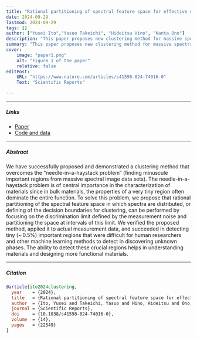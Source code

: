 ```yaml
---
title: "Rational partitioning of spectral feature space for effective clustering of massive spectral image data" 
date: 2024-09-29
lastmod: 2024-09-29
tags: []
author: ["Yusei Ito","Yasuo Takeichi", "Hideitsu Hino", "Kanta Ono"]
description: "This paper proposes new clustering method for massive spectral image data. Published in the Scientific Reports, 2024." 
summary: "This paper proposes new clustering method for massive spectral image data. Published in the Scientific Reports, 2024." 
cover:
    image: "paper1.png"
    alt: "Figure 1 of the paper"
    relative: false
editPost:
    URL: "https://www.nature.com/articles/s41598-024-74016-0"
    Text: "Scientific Reports"

---
```


---

##### Links

+ [Paper](https://www.nature.com/articles/s41598-024-74016-0)
+ [Code and data](https://github.com/quantumbeam/Clustering-Method-for-Massive-Spectral-Image-Data)

---

##### Abstract

We have successfully proposed and demonstrated a clustering method that overcomes the “needle-in-a-haystack problem” (finding minuscule important regions from massive spectral image data sets). The needle-in-a-haystack problem is of central importance in the characterization of materials since in bulk materials, the properties of a very tiny region often dominate the entire function. To solve this problem, we propose that rational partitioning of the spectral feature space in which spectra are distributed, or defining of the decision boundaries for clustering, can be performed by focusing on the discrimination limit defined by the measurement noise and partitioning the space at intervals of this limit. We verified the proposed method, applied it to actual measurement data, and succeeded in detecting tiny (~ 0.5%) important regions that were difficult for human researchers and other machine learning methods to detect in discovering unknown phases. The ability to detect these crucial regions helps in understanding materials and designing more functional materials.

---

##### Citation

```BibTeX
@article{ito2024clustering, 
  year    = {2024}, 
  title   = {Rational partitioning of spectral feature space for effective clustering of massive spectral image data}, 
  author  = {Ito, Yusei and Takeichi, Yasuo and Hino, Hideitsu and Ono, Kanta}, 
  journal = {Scientific Reports}, 
  doi     = {10.1038/s41598-024-74016-0}, 
  volume  = {14}, 
  pages   = {22549} 
}
```
